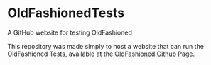 # OldFashionedTests
A GitHub website for testing OldFashioned

This repository was made simply to host a website that can run the OldFashioned Tests,
available at the [OldFashioned Github Page](https://github.com/blairmacintyre/oldfashioned). 
